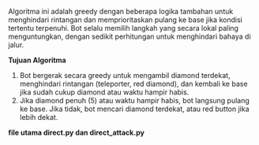   Algoritma ini adalah greedy dengan beberapa logika tambahan untuk menghindari rintangan dan memprioritaskan pulang ke base jika kondisi tertentu terpenuhi. 
Bot selalu memilih langkah yang secara lokal paling menguntungkan, dengan sedikit perhitungan untuk menghindari bahaya di jalur.


**Tujuan Algoritma**


1. Bot bergerak secara greedy untuk mengambil diamond terdekat, menghindari rintangan (teleporter, red diamond), dan kembali ke base jika sudah cukup diamond atau waktu hampir habis.
2. Jika diamond penuh (5) atau waktu hampir habis, bot langsung pulang ke base. Jika tidak, bot mencari diamond terdekat, atau red button jika lebih dekat.


**file utama direct.py dan direct_attack.py**
